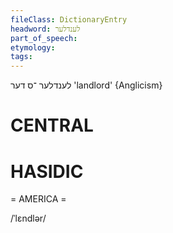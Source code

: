 ```yaml
---
fileClass: DictionaryEntry
headword: לענדלער
part_of_speech: 
etymology: 
tags: 
---
```

לענדלער
־ס
דער
'landlord'
{Anglicism}

CENTRAL
========

HASIDIC
=======
= AMERICA = 

/ˈlɛndlər/